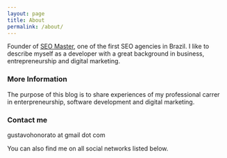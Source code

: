```yaml
---
layout: page
title: About
permalink: /about/
---
```


Founder of [SEO Master](http://www.seomaster.com.br), one of the first SEO agencies in Brazil. I like to describe myself as a developer with a great background in business, entrepreneurship and digital marketing.

### More Information

The purpose of this blog is to share experiences of my professional carrer in enterpreneurship, software development and digital marketing.

### Contact me

gustavohonorato at gmail dot com

You can also find me on all social networks listed below.